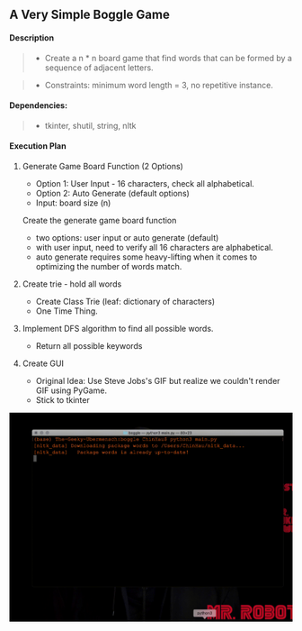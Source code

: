
## A Very Simple Boggle Game

#### Description 

> - Create a n * n board game that find words that can be formed by a sequence of adjacent letters.

> - Constraints: minimum word length = 3, no repetitive instance.

#### Dependencies:

> - tkinter, shutil, string, nltk

#### Execution Plan 

1.  Generate Game Board Function (2 Options)
    - Option 1: User Input - 16 characters, check all alphabetical.
    - Option 2: Auto Generate (default options)
    - Input: board size (n)

    Create the generate game board function 
    - two options: user input or auto generate (default)
    - with user input, need to verify all 16 characters are alphabetical.
    - auto generate requires some heavy-lifting when it comes to optimizing the number of words match.

2.  Create trie - hold all words
    - Create Class Trie (leaf: dictionary of characters)
    - One Time Thing.

3.  Implement DFS algorithm to find all possible words. 
    - Return all possible keywords

4.  Create GUI
    - Original Idea: Use Steve Jobs's GIF but realize we couldn't render GIF using PyGame.
    - Stick to tkinter

![](boggle.gif) 
  
